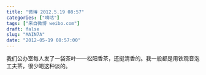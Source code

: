 ```yaml
---
title: "微博 2012.5.19 08:57"
categories: ["嘀咕"]
tags: ["来自微博 weibo.com"]
draft: false
slug: "MAIN7A"
date: "2012-05-19 08:57:00"
---
```


<p>我们公办室每人发了一袋茶叶——松阳香茶，还挺清香的。我一般都是用铁观音泡工夫茶，很少喝这种淡的。 ​​​​</p>
